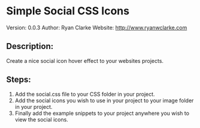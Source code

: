 Simple Social CSS Icons
=======================


Version: 0.0.3
Author: Ryan Clarke
Website: http://www.ryanwclarke.com

Description:
------------
Create a nice social icon hover effect to your websites projects.

Steps:
------
1. Add the social.css file to your CSS folder in your project.
2. Add the social icons you wish to use in your project to your image folder in your project. 
3. Finally add the example snippets to your project anywhere you wish to view the social icons.